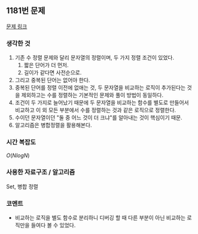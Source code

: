## 1181번 문제

[문제 링크](https://www.acmicpc.net/problem/1181)

### 생각한 것

1. 기존 수 정렬 문제와 달리 문자열의 정렬이며, 두 가지 정렬 조건이 있었다.
   1. 짧은 단어가 더 먼저.
   2. 길이가 같다면 사전순으로.
2. 그리고 중복된 단어는 없어야 한다.
3. 중복된 단어를 정렬 이전에 없애는 것, 두 문자열을 비교하는 로직이 추가된다는 것을 제외하고는 수를 정렬하는 기본적인 문제와 풀이 방법이 동일하다.
4. 조건이 두 가지로 늘어났기 때문에 두 문자열을 비교하는 함수를 별도로 만들어서 비교하고 이 외 모든 부분에서 수를 정렬하는 것과 같은 로직으로 정렬한다.
5. 수이던 문자열이던 "둘 중 어느 것이 더 크냐"를 알아내는 것이 핵심이기 때문.
6. 알고리즘은 병합정렬을 활용해본다.

### 시간 복잡도

$O(NlogN)$

### 사용한 자료구조 / 알고리즘

Set, 병합 정렬

### 코멘트

- 비교하는 로직을 별도 함수로 분리하니 디버깅 할 때 다른 부분이 아닌 비교하는 로직만을 들여다 볼 수 있었다.
